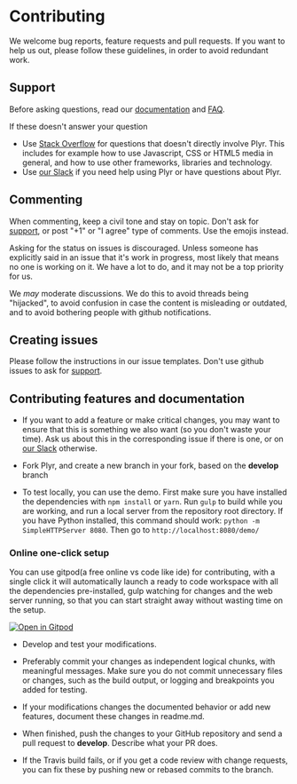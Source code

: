 # Contributing

We welcome bug reports, feature requests and pull requests. If you want to help
us out, please follow these guidelines, in order to avoid redundant work.

## Support

Before asking questions, read our
[documentation](https://github.com/sampotts/plyr) and
[FAQ](https://github.com/sampotts/plyr/wiki/FAQ).

If these doesn't answer your question

-   Use [Stack Overflow](https://stackoverflow.com/) for questions that doesn't
    directly involve Plyr. This includes for example how to use Javascript, CSS
    or HTML5 media in general, and how to use other frameworks, libraries and
    technology.
-   Use [our Slack](https://bit.ly/plyr-chat) if you need help using Plyr or
    have questions about Plyr.

## Commenting

When commenting, keep a civil tone and stay on topic. Don't ask for
[support](#support), or post "+1" or "I agree" type of comments. Use the emojis
instead.

Asking for the status on issues is discouraged. Unless someone has explicitly
said in an issue that it's work in progress, most likely that means no one is
working on it. We have a lot to do, and it may not be a top priority for us.

We _may_ moderate discussions. We do this to avoid threads being "hijacked", to
avoid confusion in case the content is misleading or outdated, and to avoid
bothering people with github notifications.

## Creating issues

Please follow the instructions in our issue templates. Don't use github issues
to ask for [support](#support).

## Contributing features and documentation

-   If you want to add a feature or make critical changes, you may want to
    ensure that this is something we also want (so you don't waste your time).
    Ask us about this in the corresponding issue if there is one, or on
    [our Slack](https://bit.ly/plyr-chat) otherwise.

-   Fork Plyr, and create a new branch in your fork, based on the **develop**
    branch

-   To test locally, you can use the demo. First make sure you have installed
    the dependencies with `npm install` or `yarn`. Run `gulp` to build while you
    are working, and run a local server from the repository root directory. If
    you have Python installed, this command should work:
    `python -m SimpleHTTPServer 8080`. Then go to `http://localhost:8080/demo/`

### Online one-click setup

You can use gitpod(a free online vs code like ide) for contributing, with a
single click it will automatically launch a ready to code workspace with all the
dependencies pre-installed, gulp watching for changes and the web server
running, so that you can start straight away without wasting time on the setup.

[![Open in Gitpod](https://gitpod.io/button/open-in-gitpod.svg)](https://gitpod.io/from-referrer/)

-   Develop and test your modifications.

-   Preferably commit your changes as independent logical chunks, with
    meaningful messages. Make sure you do not commit unnecessary files or
    changes, such as the build output, or logging and breakpoints you added for
    testing.

-   If your modifications changes the documented behavior or add new features,
    document these changes in readme.md.

-   When finished, push the changes to your GitHub repository and send a pull
    request to **develop**. Describe what your PR does.

-   If the Travis build fails, or if you get a code review with change requests,
    you can fix these by pushing new or rebased commits to the branch.
